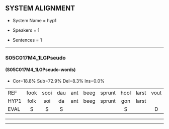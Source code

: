 
## SYSTEM ALIGNMENT

- System Name = hyp1

- Speakers = 1

- Sentences = 1

---

### S05C017M4_1LGPseudo

#### (S05C017M4_1LGPseudo-words)

- Cor=18.8%	Sub=72.9%	Del=8.3%	Ins=0.0%

|  |  |  |  |  |  |  |  |  |  |  |  |  |  |  |  |  |  |  |  |  |  |  |  |  |  |  |  |  |  |  |  |  |  |  |  |  |  |  |  |  |  |  |  |  |  |  |  |  |
|:--- |:---:|:---:|:---:|:---:|:---:|:---:|:---:|:---:|:---:|:---:|:---:|:---:|:---:|:---:|:---:|:---:|:---:|:---:|:---:|:---:|:---:|:---:|:---:|:---:|:---:|:---:|:---:|:---:|:---:|:---:|:---:|:---:|:---:|:---:|:---:|:---:|:---:|:---:|:---:|:---:|:---:|:---:|:---:|:---:|:---:|:---:|:---:|:---:|
| REF | fook | sooi | dau | ant | beeg | sprunt | hool | larst | vout | zwoei | * | fam | rachts | * | vaap | * | * | keng | * | swoers | doer | plirt | jien | * | blard | guul | hoekt | neeuw | noork | * | vid | zans | * | * | leum | haans | spaai | sjalt | heik | sank | roen | frijk | eem | schard | grek | dron | snaaf | stuid |
| HYP1 | folk | soi | da | ant | beeg | sprunt | gon | larst |  | vat | zo | va | fanracht | fa | fap | spl | speel | king | s | swoers | doer |  |  |  | pleert | la | lart | hook | ne | noort | vit | sans | le | le | em | hans | spi | shelt | hek | sant | roen | flijk | één | schart | grek | droom | snaaf | stuit |
| EVAL | S | S | S |  |  |  | S |  | D | S | S | S | S | S | S | S | S | S | S |  |  | D | D | D | S | S | S | S | S | S | S | S | S | S | S | S | S | S | S | S |  | S | S | S |  | S |  | S |
---

---
